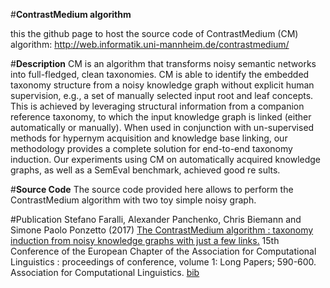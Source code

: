 #<b>ContrastMedium algorithm</b>

this the github page to host the source code of ContrastMedium (CM) algorithm:
http://web.informatik.uni-mannheim.de/contrastmedium/

#<b>Description</b>
CM is an algorithm that transforms noisy semantic networks into full-fledged, clean taxonomies. CM is able to identify the embedded taxonomy structure from a noisy knowledge graph without explicit human supervision, e.g., a set of manually selected input root and leaf concepts. This is achieved by leveraging structural information from a companion reference taxonomy, to which the input knowledge graph is linked (either automatically or manually). When used in conjunction with un-supervised methods for hypernym acquisition and knowledge base linking, our methodology provides a complete solution for end-to-end taxonomy induction. Our experiments using CM on automatically acquired knowledge graphs, as well as a SemEval benchmark, achieved good re sults.

#<b>Source Code</b>
The source code provided here allows to perform the ContrastMedium algorithm with two toy simple noisy graph.



#Publication
Stefano Faralli, Alexander Panchenko, Chris Biemann and Simone Paolo Ponzetto (2017) <a href="https://ub-madoc.bib.uni-mannheim.de/42008/1/E17-1056.pdf">The ContrastMedium algorithm : taxonomy induction from noisy knowledge graphs with just a few links.</a> 15th Conference of the European Chapter of the Association for Computational Linguistics : proceedings of conference, volume 1: Long Papers; 590-600. Association for Computational Linguistics. <a href="http://web.informatik.uni-mannheim.de/contrastmedium/bibs/Farallietal2017a.bib" >bib</a>
